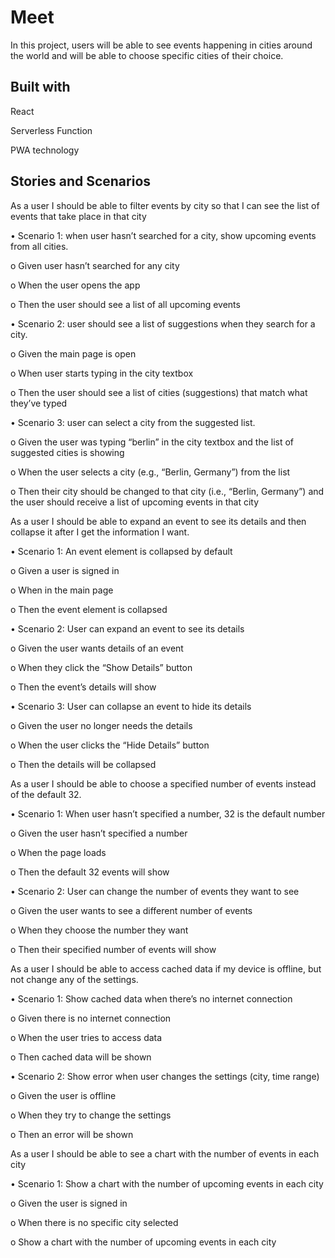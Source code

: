 
# Meet
In this project, users will be able to see events happening in cities around the world and will be able to choose specific cities of their choice.

## Built with
React

Serverless Function

PWA technology
## Stories and Scenarios
As a user I should be able to filter events by city so that I can see the list of events that take place in that city

•	Scenario 1: when user hasn’t searched for a city, show upcoming events from all cities.

o	Given user hasn’t searched for any city

o	When the user opens the app

o	Then the user should see a list of all upcoming events

•	Scenario 2: user should see a list of suggestions when they search for a city.

o	Given the main page is open

o	When user starts typing in the city textbox

o	Then the user should see a list of cities (suggestions) that match what they’ve typed

•	Scenario 3: user can select a city from the suggested list.

o	Given the user was typing “berlin” in the city textbox and the list of suggested cities is showing

o	When the user selects a city (e.g., “Berlin, Germany”) from the list

o	Then their city should be changed to that city (i.e., “Berlin, Germany”) and the user should receive a list of upcoming events in that city


As a user I should be able to expand an event to see its details and then collapse it after I get the information I want.

• Scenario 1: An event element is collapsed by default

o Given a user is signed in

o When in the main page

o Then the event element is collapsed

• Scenario 2: User can expand an event to see its details

o Given the user wants details of an event

o When they click the “Show Details” button

o Then the event’s details will show

• Scenario 3: User can collapse an event to hide its details

o Given the user no longer needs the details

o When the user clicks the “Hide Details” button

o Then the details will be collapsed


As a user I should be able to choose a specified number of events instead of the default 32.

• Scenario 1: When user hasn’t specified a number, 32 is the default number

o Given the user hasn’t specified a number

o When the page loads

o Then the default 32 events will show

• Scenario 2: User can change the number of events they want to see

o Given the user wants to see a different number of events

o When they choose the number they want

o Then their specified number of events will show


As a user I should be able to access cached data if my device is offline, but not change any of the settings.

• Scenario 1: Show cached data when there’s no internet connection

o Given there is no internet connection

o When the user tries to access data

o Then cached data will be shown

• Scenario 2: Show error when user changes the settings (city, time range)

o Given the user is offline

o When they try to change the settings

o Then an error will be shown


As a user I should be able to see a chart with the number of events in each city

• Scenario 1: Show a chart with the number of upcoming events in each city

o Given the user is signed in

o When there is no specific city selected

o Show a chart with the number of upcoming events in each city

